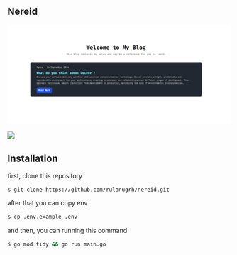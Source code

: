 ## Nereid
![banner](.github/image.png)

<img src="https://user-images.githubusercontent.com/73097560/115834477-dbab4500-a447-11eb-908a-139a6edaec5c.gif">

## Installation
first, clone this repository
```bash
$ git clone https://github.com/rulanugrh/nereid.git
```

after that you can copy env
```bash
$ cp .env.example .env
```

and then, you can running this command
```bash
$ go mod tidy && go run main.go
```